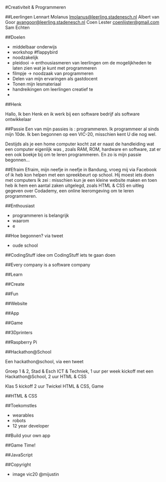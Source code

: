 
#Creativiteit & Programmeren

##Leerlingen
Lennart Molanus lmolanus@leerling.stadenesch.nl
Albert van Goor avangoor@leerling.stadenesch.nl
Coen Lester coenlijster@gmail.com
Sam Echten



##Doelen
- middelbaar onderwijs
- workshop #flappybird
- noodzakelijk
- pleidooi -> enthousiasmeren van leerlingen om de mogelijkheden te laten zien wat je kunt met programmeren
- filmpje -> noodzaak van programmeren
- Delen van mijn ervaringen als gastdocent
- Tonen mijn lesmateriaal
- handreikingen om leerlingen creatief te
-

##Henk

Hallo, Ik ben Henk en ik werk bij een software bedrijf als software ontwikkelaar


##Passie
Een van mijn passies is  : programmeren. Ik programmeer al sinds mijn 10de.
Ik ben begonnen op een VIC-20, misschien kent U die nog wel.

Destijds als je een home computer kocht zat er naast de handleiding wat een computer eigenlijk was , zoals RAM, ROM, hardware en
software, zat er een ook boekje bij om te leren programmeren. En zo is mijn passie begonnen...



##Efraim
Efraim, mijn neefje in neefje in Bandung, vroeg mij via Facebook of ik heb kon helpen met een spreekbeurt op school. Hij moest iets doen met computers
Ik zei : misschien kun je een kleine website maken en toen heb ik hem een aantal zaken uitgelegd, zoals HTML & CSS en uitleg gegeven over
Codademy, een online leeromgeving om te leren programmeren.


##Enthousiast

- programmeren is belangrijk
- waarom
- e

##Hoe begonnen? via tweet
  - oude school


##CodingStuff
idee om CodingStuff iets te gaan doen

##Every company is a software company


##Learn

##Create

##Fun

##Website

##App

##Game

##3Dprinters

##Raspberry Pi


##Hackathon@School

Een hackathon@school, via een tweet

Groep 1 & 2, Stad & Esch
ICT & Techniek, 1 uur per week
kickoff met een Hackathon@School, 2 uur
HTML & CSS

Klas 5
kickoff 2 uur Twickel
HTML & CSS, Game

##HTML & CSS

##Toekomstles

* wearables
* robots
* 12 year developer


##Build your own app


##Game Time!


##JavaScript


##Copyright
* image vic20 @mijustin

